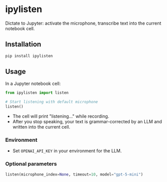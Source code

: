 # ipylisten

Dictate to Jupyter: activate the microphone, transcribe text into the current notebook cell.

## Installation

```bash
pip install ipylisten
```

## Usage

In a Jupyter notebook cell:

```python
from ipylisten import listen

# Start listening with default microphone
listen()
```

- The cell will print "listening..." while recording.
- After you stop speaking, your text is grammar-corrected by an LLM and written into the current cell.

### Environment
- Set `OPENAI_API_KEY` in your environment for the LLM.

### Optional parameters
```python
listen(microphone_index=None, timeout=10, model="gpt-5-mini")
```

